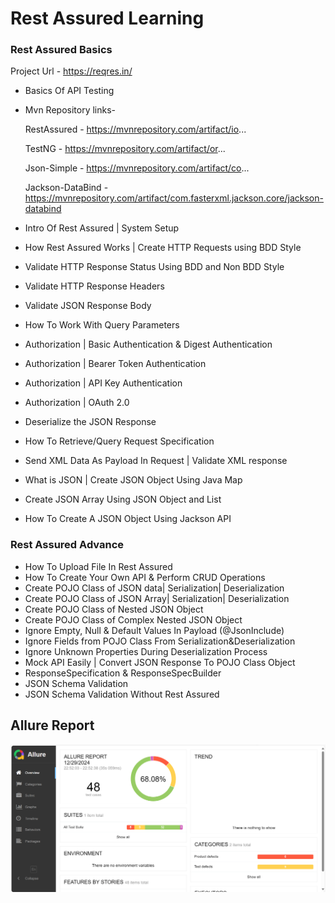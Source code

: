 # Rest Assured Learning

### Rest Assured Basics

Project Url - https://reqres.in/

* Basics Of API Testing
* Mvn Repository links-

     RestAssured - https://mvnrepository.com/artifact/io...
     
     TestNG - https://mvnrepository.com/artifact/or...
     
     Json-Simple - https://mvnrepository.com/artifact/co...

     Jackson-DataBind - https://mvnrepository.com/artifact/com.fasterxml.jackson.core/jackson-databind

* Intro Of Rest Assured | System Setup
* How Rest Assured Works | Create HTTP Requests using BDD Style
* Validate HTTP Response Status Using BDD and Non BDD Style
* Validate HTTP Response Headers
* Validate JSON Response Body
* How To Work With Query Parameters
* Authorization | Basic Authentication & Digest Authentication
* Authorization | Bearer Token Authentication
* Authorization | API Key Authentication
* Authorization | OAuth 2.0
* Deserialize the JSON Response
* How To Retrieve/Query Request Specification
* Send XML Data As Payload In Request | Validate XML response
* What is JSON | Create JSON Object Using Java Map
* Create JSON Array Using JSON Object and List
* How To Create A JSON Object Using Jackson API


### Rest Assured Advance

* How To Upload File In Rest Assured
* How To Create Your Own API & Perform CRUD Operations
* Create POJO Class of JSON data| Serialization| Deserialization
* Create POJO Class of JSON Array| Serialization| Deserialization
* Create POJO Class of Nested JSON Object
* Create POJO Class of Complex Nested JSON Object
* Ignore Empty, Null & Default Values In Payload (@JsonInclude)
* Ignore Fields from POJO Class From Serialization&Deserialization
* Ignore Unknown Properties During Deserialization Process
* Mock API Easily | Convert JSON Response To POJO Class Object
* ResponseSpecification & ResponseSpecBuilder
* JSON Schema Validation
* JSON Schema Validation Without Rest Assured


## Allure Report

![img.png](img.png)